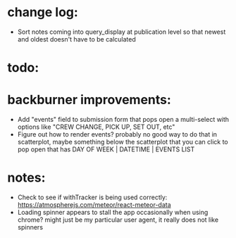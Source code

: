 # change log:
- Sort notes coming into query_display at publication level so that newest and oldest doesn't have to be calculated

# todo:

# backburner improvements:
- Add "events" field to submission form that pops open a multi-select with options like "CREW CHANGE, PICK UP, SET OUT, etc"
- Figure out how to render events? probably no good way to do that in scatterplot, maybe something below the scatterplot that you can click to pop open that has DAY OF WEEK | DATETIME | EVENTS LIST


# notes:
- Check to see if withTracker is being used correctly: https://atmospherejs.com/meteor/react-meteor-data
- Loading spinner appears to stall the app occasionally when using chrome? might just be my particular user agent, it really does not like spinners